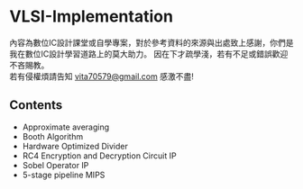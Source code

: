 # VLSI-Implementation
內容為數位IC設計課堂或自學專案，對於參考資料的來源與出處致上感謝，你們是我在數位IC設計學習道路上的莫大助力。
  因在下才疏學淺，若有不足或錯誤歡迎不吝賜教。  
若有侵權煩請告知 vita70579@gmail.com 感激不盡!
## Contents
- Approximate averaging
- Booth Algorithm
- Hardware Optimized Divider
- RC4 Encryption and Decryption Circuit IP
- Sobel Operator IP
- 5-stage pipeline MIPS
